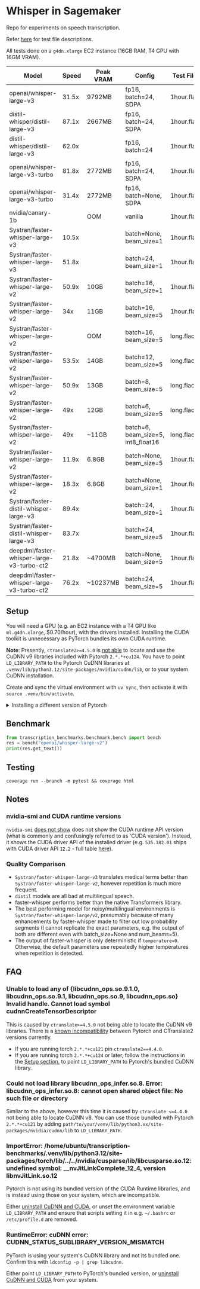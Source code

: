 # Whisper in Sagemaker

Repo for experiments on speech transcription.

Refer [here][test-files] for test file descriptions.

All tests done on a `g4dn.xlarge` EC2 instance (16GB RAM, T4 GPU with 16GM VRAM).

| Model                                     | Speed | Peak VRAM | Config                             | Test File  |
| ----------------------------------------- | ----- | --------- | ---------------------------------- | ---------- |
| openai/whisper-large-v3                   | 31.5x | 9792MB    | fp16, batch=24, SDPA               | 1hour.flac |
| distil-whisper/distil-large-v3            | 87.1x | 2667MB    | fp16, batch=24, SDPA               | 1hour.flac |
| distil-whisper/distil-large-v3            | 62.0x |           | fp16, batch=24                     | 1hour.flac |
| openai/whisper-large-v3-turbo             | 81.8x | 2772MB    | fp16, batch=24, SDPA               | 1hour.flac |
| openai/whisper-large-v3-turbo             | 31.4x | 2772MB    | fp16, batch=None, SDPA             | 1hour.flac |
| nvidia/canary-1b                          |       | OOM       | vanilla                            | 1hour.flac |
| Systran/faster-whisper-large-v3           | 10.5x |           | batch=None, beam_size=1            | 1hour.flac |
| Systran/faster-whisper-large-v3           | 51.8x |           | batch=24, beam_size=1              | 1hour.flac |
| Systran/faster-whisper-large-v2           | 50.9x | 10GB      | batch=16, beam_size=1              | 1hour.flac |
| Systran/faster-whisper-large-v2           | 34x   | 11GB      | batch=16, beam_size=5              | 1hour.flac |
| Systran/faster-whisper-large-v2           |       | OOM       | batch=16, beam_size=5              | long.flac  |
| Systran/faster-whisper-large-v2           | 53.5x | 14GB      | batch=12, beam_size=5              | long.flac  |
| Systran/faster-whisper-large-v2           | 50.9x | 13GB      | batch=8, beam_size=5               | long.flac  |
| Systran/faster-whisper-large-v2           | 49x   | 12GB      | batch=6, beam_size=5               | long.flac  |
| Systran/faster-whisper-large-v2           | 49x   | ~11GB     | batch=6, beam_size=5, int8_float16 | long.flac  |
| Systran/faster-whisper-large-v2           | 11.9x | 6.8GB     | batch=None, beam_size=5            | 1hour.flac |
| Systran/faster-whisper-large-v2           | 18.3x | 6.8GB     | batch=None, beam_size=1            | 1hour.flac |
| Systran/faster-distil-whisper-large-v3    | 89.4x |           | batch=24, beam_size=1              | 1hour.flac |
| Systran/faster-distil-whisper-large-v3    | 83.7x |           | batch=24, beam_size=5              | 1hour.flac |
| deepdml/faster-whisper-large-v3-turbo-ct2 | 21.8x | ~4700MB   | batch=None, beam_size=5            | 1hour.flac |
| deepdml/faster-whisper-large-v3-turbo-ct2 | 76.2x | ~10237MB  | batch=24, beam_size=5              | 1hour.flac |

## Setup

You will need a GPU (e.g. an EC2 instance with a T4 GPU like `ml.g4dn.xlarge`, $0.70/hour), with the drivers installed. Installing the CUDA toolkit is unnecessary as PyTorch bundles its own CUDA runtime.

**Note**: Presently, `ctranslate2>=4.5.0` is [not able][ctranslate-issue] to locate and use the CuDNN v9 libraries included with Pytorch `2.*.*+cu124`. You have to point `LD_LIBRARY_PATH` to the Pytorch CuDNN libraries at `.venv/lib/python3.12/site-packages/nvidia/cudnn/lib`, or to your system CuDNN installation.

Create and sync the virtual environment with `uv sync`, then activate it with `source .venv/bin/activate`.

<details>
<summary>Installing a different version of Pytorch</summary>

The steps above will install the latest version of Pytorch, which is generally compatible with the latest CUDA drivers. If for some reason, you need to run an older version of Pytorch (e.g., if you are unable to upgrade your GPU drivers to support a later CUDA runtime version), follow these instructions.

Note: Pytorch ships with its own CUDA runtime API versions, which will work as long as they are [supported][CUDA compatibility] by the version of the driver.

To install Pytorch with a specific CUDA runtime version, edit your `pyproject.toml` file. For example, to install Pytorch compiled against CUDA runtime version 12.1:

```toml
[[tool.uv.index]]
url = "https://download.pytorch.org/whl/cu121"
name = "pytorch-cu121"
explicit = true

[tool.uv.sources]
torch = { index = "pytorch-cu121" }
torchvision = { index = "pytorch-cu121" }
torchaudio = { index = "pytorch-cu121" }
```

Then run `uv add torch==2.5.1+cu121 torchvision torchaudio`. The correct versions of `torchvision` and `torchaudio` will be installed automatically.

Similarly, for the CUDA 12.4 runtime, modify the index urls in `pyproject.toml` accordingly and then run `uv add torch==2.5.1+cu124 torchvision torchaudio`.

</details>

## Benchmark

```python
from transcription_benchmarks.benchmark.bench import bench
res = bench("openai/whisper-large-v2")
print(res.get_text())
```

## Testing

`coverage run --branch -m pytest && coverage html`

## Notes

### nvidia-smi and CUDA runtime versions

`nvidia-smi` [does not show][nvidia-smi] does not show the CUDA runtime API version (what is commonly and confusingly referred to as 'CUDA version'). Instead, it shows the CUDA driver API of the installed driver (e.g. `535.182.01` ships with CUDA driver API `12.2` - full table [here][support matrix]).

### Quality Comparison

- `Systran/faster-whisper-large-v3` translates medical terms better than `Systran/faster-whisper-large-v2`, however repetition is much more frequent.
- `distil` models are all bad at multilingual speech.
- faster-whisper performs better than the native Transformers library.
- The best performing model for noisy/multilingual environments is `Systran/faster-whisper-large/v2`, presumably because of many enhancements by faster-whisper made to filter out low probability segments (I cannot replicate the exact parameters, e.g. the output of both are different even with batch_size=None and num_beams=5).
- The output of faster-whisper is only deterministic if `temperature=0`. Otherwise, the default parameters use repeatedly higher temperatures when repetition is detected.

## FAQ

### Unable to load any of {libcudnn_ops.so.9.1.0, libcudnn_ops.so.9.1, libcudnn_ops.so.9, libcudnn_ops.so} Invalid handle. Cannot load symbol cudnnCreateTensorDescriptor

This is caused by `ctranslate>=4.5.0` not being able to locate the CuDNN v9 libraries. There is a [known incompatibility](https://github.com/SYSTRAN/faster-whisper/issues/1086) between Pytorch and CTranslate2 versions currently.

- If you are running torch `2.*.*+cu121` pin `ctranslate2==4.4.0`.
- If you are running torch `2.*.*+cu124` or later, follow the instructions in the [Setup section.](#setup) to point `LD_LIBRARY_PATH` to Pytorch's bundled CuDNN library.

### Could not load library libcudnn_ops_infer.so.8. Error: libcudnn_ops_infer.so.8: cannot open shared object file: No such file or directory

Similar to the above, however this time it is caused by `ctranslate <=4.4.0` not being able to locate CuDNN v8. You can use those bundled with Pytorch `2.*.*+cu121` by adding `path/to/your/venv/lib/python3.xx/site-packages/nvidia/cudnn/lib` to `LD_LIBRARY_PATH`.

### ImportError: /home/ubuntu/transcription-benchmarks/.venv/lib/python3.12/site-packages/torch/lib/../../nvidia/cusparse/lib/libcusparse.so.12: undefined symbol: \_\_nvJitLinkComplete_12_4, version libnvJitLink.so.12

Pytorch is not using its bundled version of the CUDA Runtime libraries, and is instead using those on your system, which are incompatible.

Either [uninstall CuDNN and CUDA], or unset the environment variable `LD_LIBRARY_PATH` and ensure that scripts setting it in e.g. `~/.bashrc` or `/etc/profile.d` are removed.

### RuntimeError: cuDNN error: CUDNN_STATUS_SUBLIBRARY_VERSION_MISMATCH

PyTorch is using your system's CuDNN library and not its bundled one. Confirm this with `ldconfig -p | grep libcudnn`.

Either point `LD_LIBRARY_PATH` to PyTorch's bundled version, or [uninstall CuDNN and CUDA] from your system.

[test-files]: test_audio/readme.md
[support matrix]: https://docs.nvidia.com/cuda/cuda-toolkit-release-notes/index.html#id5
[CUDA compatibility]: https://docs.nvidia.com/deploy/cuda-compatibility/index.html
[nvidia-smi]: https://stackoverflow.com/questions/53422407/different-cuda-versions-shown-by-nvcc-and-nvidia-smi#comment93719643_53422407
[ctranslate-issue]: https://github.com/OpenNMT/CTranslate2/issues/1806
[uninstall CuDNN and CUDA]: https://docs.nvidia.com/cuda/cuda-installation-guide-linux/index.html#removing-cuda-toolkit
